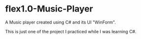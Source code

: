 # flex1.0-Music-Player
A Music player created using C# and its UI "WinForm". 


This is just one of the project I practiced while I was learning C#.
